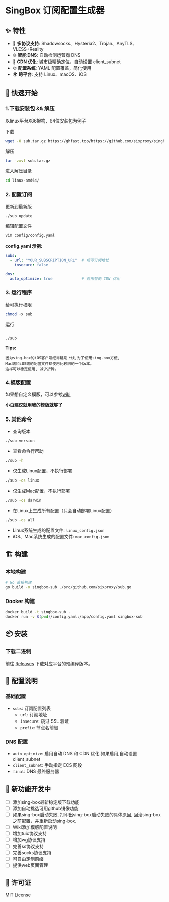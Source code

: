 # SingBox 订阅配置生成器
## ✨ 特性
- 🔧 **多协议支持**: Shadowsocks、Hysteria2、Trojan、AnyTLS、VLESS+Reality
- 🌐 **智能 DNS**: 自动检测运营商 DNS
- 🚀 **CDN 优化**: 城市级精确定位，自动设置 client_subnet
- ⚙️ **配置系统**: YAML 配置覆盖，简化使用
- 🌍 **跨平台**: 支持 Linux、macOS、iOS

## 🚀 快速开始
### 1.下载安装包 && 解压 
以linux平台X86架构，64位安装包为例子

下载
```bash
wget -O sub.tar.gz https://ghfast.top/https://github.com/sixproxy/singbox_sub/releases/download/v1.2.1/sub-linux-amd64.tar.gz
```

解压
```bash
tar -zxvf sub.tar.gz
```

进入解压目录
```bash
cd linux-amd64/
```


### 2. 配置订阅

更新到最新版
```bash
./sub update
```

编辑配置文件
```bash
vim config/config.yaml
```

**config.yaml 示例:**
```yaml
subs:
  - url: "YOUR_SUBSCRIPTION_URL"  # 填写订阅地址
    insecure: false

dns:
  auto_optimize: true             # 启用智能 CDN 优化
```

### 3. 运行程序
给可执行权限
```bash
chmod +x sub
```

运行
```bash

./sub
```

**Tips:**

    因为sing-box的iOS客户端经常延期上线,为了使用sing-box方便,
    Mac端和iOS端的配置文件都使用比较旧的一个版本。
    这样可以稳定使用, 减少折腾。

### 4.模版配置
如果想自定义模版，可以参考[wiki](https://github.com/sixproxy/singbox_sub/wiki)

**小白建议就用我的模版就够了**

### 5. 其他命令
- 查询版本
```bash
./sub version
```

- 查看命令行帮助
```bash
./sub -h
```
- 仅生成Linux配置，不执行部署
```bash
./sub -os linux
```
- 仅生成Mac配置，不执行部署
```bash
./sub -os darwin
```
- 在Linux上生成所有配置（只会自动部署Linux配置）
```bash
./sub -os all
```
- Linux系统生成的配置文件:   `linux_config.json`
- iOS、Mac系统生成的配置文件: `mac_config.json`


## 🏗️ 构建

### 本地构建
```bash
# Go 直接构建
go build -o singbox-sub ./src/github.com/sixproxy/sub.go
```

### Docker 构建
```bash
docker build -t singbox-sub .
docker run -v $(pwd)/config.yaml:/app/config.yaml singbox-sub
```

## 📦 安装
### 下载二进制
前往 [Releases](https://github.com/sixproxy/singbox_sub/releases) 下载对应平台的预编译版本。

## 🔧 配置说明

### 基础配置
- `subs`: 订阅配置列表
  - `url`: 订阅地址
  - `insecure`: 跳过 SSL 验证
  - `prefix`: 节点名前缀

### DNS 配置
- `auto_optimize`: 启用自动 DNS 和 CDN 优化.如果启用,自动设置client_subnet
- `client_subnet`: 手动指定 ECS 网段
- `final`: DNS 最终服务器

## 🤝 新功能开发中
- [ ] 添加sing-box最新稳定版下载功能
- [ ] 添加自动挑选可用github镜像功能
- [ ] 如果sing-box启动失败, 打印出sing-box启动失败的具体原因, 回滚sing-box之前配置，并重新启动sing-box.
- [ ] Wiki添加模版配置说明
- [ ] 增加tuic协议支持
- [ ] 增加wg协议支持
- [ ] 完善ss协议支持
- [ ] 完善socks协议支持
- [ ] 可自由定制前缀
- [ ] 提供web页面管理

## 📄 许可证

MIT License